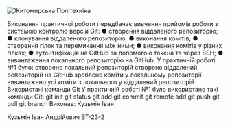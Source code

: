 ![Житомирська Політехніка](https://zntu.edu.ua/sites/default/files/logo_new.png)

Виконання практичної роботи передбачає вивчення прийомів роботи з
системою контролю версій Git:
● створення віддаленого репозиторію;
● клонування віддаленого репозиторію;
● виконання комітів;
● створення гілок та перемикання між ними;
● виконання комітів у різних гілках;
● аутентифікація на GitHub за допомогою токена та через SSH;
● вивантаження локального репозиторію на GitHub.
У практичній роботі №1 було:
створено локальний репозиторій
створено віддалений репозиторій на GitHub
зроблено коміти у локальному репозиторії
вивантажено усі коміти з локального у віддалений репозиторій
Використані команди Git
У практичній роботі №1 було використано такі команди Git:
git init
git status
git add
git commit
git remote add
git push
git pull
git branch
Виконав: Кузьмін Іван

Кузьмін Іван Андрійович ВТ-23-2
